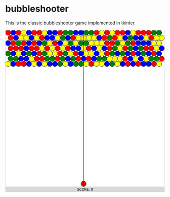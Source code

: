 # bubbleshooter

This is the classic bubbleshooter game implemented in tkinter.

![screenshot](bubbleshooter.png)
